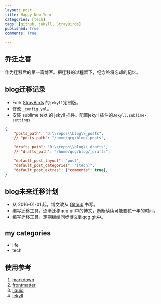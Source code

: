 ```yaml
---
layout: post
title: Happy New Year
categories: [tech]
tags: [github, jekyll, StrayBirds]
published: True
comments: True

---
```


## 乔迁之喜

作为迁移后的第一篇博客。把迁移的过程留下，纪念终将忘却的记忆。

## blog迁移记录

* Fork [StrayBirds](https://github.com/minixalpha/StrayBirds/) 的`jekyll`定制版。
* 修改 `_config.yml`。
* 安装 sublime text 的 jekyll 插件。配置jekyll 插件的`Jekyll.sublime-settings`

```json
{
    "posts_path": "D:\\repos\\blog\\_posts",
    // "posts_path": "/home/qcg/blog/_posts",

    "drafts_path": "D:\\repos\\blog\\_drafts",
    // "drafts_path": "/home/qcg/blog/_drafts",

    "default_post_layout": "post",
    "default_post_categories": "[tech]",
    "default_post_extras": {"comments": true},
}
```

## blog未来迁移计划

* 从 2016-01-01 起，博文改从 [Github](https://github.com/quchunguang/blog) 书写。
* 编写迁移工具，逐渐迁移qcg.git中的博文，断断续续可能要花一年的时间。
* 编写迁移工具，定期继续同步博文到qcg.git中。

## my categories

* life
* tech

## 使用参考

1. [markdown](http://daringfireball.net/projects/markdown/syntax)
1. [frontmatter](http://jekyllrb.com/docs/frontmatter/)
1. [liquid](http://www.rubydoc.info/gems/liquid)
1. [jekyll](http://jekyllrb.com/)
